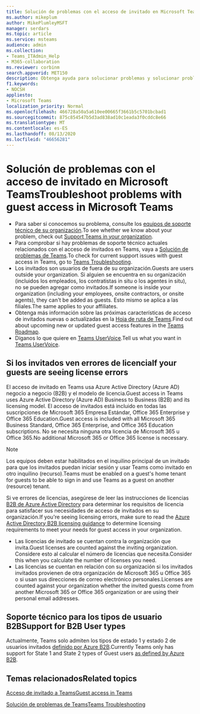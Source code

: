 ```yaml
---
title: Solución de problemas con el acceso de invitado en Microsoft Teams
ms.author: mikeplum
author: MikePlumleyMSFT
manager: serdars
ms.topic: article
ms.service: msteams
audience: admin
ms.collection:
- Teams_ITAdmin_Help
- M365-collaboration
ms.reviewer: corbinm
search.appverid: MET150
description: Obtenga ayuda para solucionar problemas y solucionar problemas con el acceso de invitados en Microsoft Teams.
f1.keywords:
- NOCSH
appliesto:
- Microsoft Teams
localization_priority: Normal
ms.openlocfilehash: 466728a50a5a610ee00665f3661b5c5701bcbad1
ms.sourcegitcommit: 875c854547b5d3ad838ad10c1eada3f0cddc8e66
ms.translationtype: MT
ms.contentlocale: es-ES
ms.lasthandoff: 08/13/2020
ms.locfileid: "46656281"
---
```

<a name="troubleshoot-problems-with-guest-access-in-microsoft-teams"></a><span data-ttu-id="a01e8-103">Solución de problemas con el acceso de invitado en Microsoft Teams</span><span class="sxs-lookup"><span data-stu-id="a01e8-103">Troubleshoot problems with guest access in Microsoft Teams</span></span>
======================================================

- <span data-ttu-id="a01e8-104">Para saber si conocemos su problema, consulte los [equipos de soporte técnico de su organización](Known-issues.md).</span><span class="sxs-lookup"><span data-stu-id="a01e8-104">To see whether we know about your problem, check out [Support Teams in your organization](Known-issues.md).</span></span>
- <span data-ttu-id="a01e8-105">Para comprobar si hay problemas de soporte técnico actuales relacionados con el acceso de invitados en Teams, vaya a [Solución de problemas de Teams](https://docs.microsoft.com/MicrosoftTeams/troubleshoot/).</span><span class="sxs-lookup"><span data-stu-id="a01e8-105">To check for current support issues with guest access in Teams, go to [Teams Troubleshooting](https://docs.microsoft.com/MicrosoftTeams/troubleshoot/).</span></span>
- <span data-ttu-id="a01e8-106">Los invitados son usuarios de fuera de su organización.</span><span class="sxs-lookup"><span data-stu-id="a01e8-106">Guests are users outside your organization.</span></span> <span data-ttu-id="a01e8-107">Si alguien se encuentra en su organización (incluidos los empleados, los contratistas in situ o los agentes in situ), no se pueden agregar como invitados.</span><span class="sxs-lookup"><span data-stu-id="a01e8-107">If someone is inside your organization (including your employees, onsite contractors, or onsite agents), they can't be added as guests.</span></span> <span data-ttu-id="a01e8-108">Esto mismo se aplica a las filiales.</span><span class="sxs-lookup"><span data-stu-id="a01e8-108">The same applies to your affiliates.</span></span>
- <span data-ttu-id="a01e8-109">Obtenga más información sobre las próximas características de acceso de invitados nuevas o actualizadas en la [Hoja de ruta de Teams](https://aka.ms/teamsroadmap).</span><span class="sxs-lookup"><span data-stu-id="a01e8-109">Find out about upcoming new or updated guest access features in the [Teams Roadmap](https://aka.ms/teamsroadmap).</span></span>
- <span data-ttu-id="a01e8-110">Díganos lo que quiere en [Teams UserVoice](https://aka.ms/TeamsUserVoice).</span><span class="sxs-lookup"><span data-stu-id="a01e8-110">Tell us what you want in [Teams UserVoice](https://aka.ms/TeamsUserVoice).</span></span>

## <a name="if-your-guests-are-seeing-license-errors"></a><span data-ttu-id="a01e8-111">Si los invitados ven errores de licencia</span><span class="sxs-lookup"><span data-stu-id="a01e8-111">If your guests are seeing license errors</span></span>

<span data-ttu-id="a01e8-112">El acceso de invitado en Teams usa Azure Active Directory (Azure AD) negocio a negocio (B2B) y el modelo de licencia.</span><span class="sxs-lookup"><span data-stu-id="a01e8-112">Guest access in Teams uses Azure Active Directory (Azure AD) Business to Business (B2B) and its licensing model.</span></span> <span data-ttu-id="a01e8-113">El acceso de invitados está incluido en todas las suscripciones de Microsoft 365 Empresa Estándar, Office 365 Enterprise y Office 365 Education.</span><span class="sxs-lookup"><span data-stu-id="a01e8-113">Guest access is included with all Microsoft 365 Business Standard, Office 365 Enterprise, and Office 365 Education subscriptions.</span></span> <span data-ttu-id="a01e8-114">No se necesita ninguna otra licencia de Microsoft 365 u Office 365.</span><span class="sxs-lookup"><span data-stu-id="a01e8-114">No additional Microsoft 365 or Office 365 license is necessary.</span></span>

> [!NOTE]
> <span data-ttu-id="a01e8-115">Los equipos deben estar habilitados en el inquilino principal de un invitado para que los invitados puedan iniciar sesión y usar Teams como invitado en otro inquilino (recurso).</span><span class="sxs-lookup"><span data-stu-id="a01e8-115">Teams must be enabled on a guest's home tenant for guests to be able to sign in and use Teams as a guest on another (resource) tenant.</span></span>

<span data-ttu-id="a01e8-116">Si ve errores de licencias, asegúrese de leer las instrucciones de licencias [B2B de Azure Active Directory](https://docs.microsoft.com/azure/active-directory/b2b/licensing-guidance) para determinar los requisitos de licencia para satisfacer sus necesidades de acceso de invitados en su organización.</span><span class="sxs-lookup"><span data-stu-id="a01e8-116">If you're seeing licensing errors, make sure to read the [Azure Active Directory B2B licensing guidance](https://docs.microsoft.com/azure/active-directory/b2b/licensing-guidance) to determine licensing requirements to meet your needs for guest access in your organization.</span></span>


- <span data-ttu-id="a01e8-117">Las licencias de invitado se cuentan contra la organización que invita.</span><span class="sxs-lookup"><span data-stu-id="a01e8-117">Guest licenses are counted against the inviting organization.</span></span> <span data-ttu-id="a01e8-118">Considere esto al calcular el número de licencias que necesita.</span><span class="sxs-lookup"><span data-stu-id="a01e8-118">Consider this when you calculate the number of licenses you need.</span></span>
- <span data-ttu-id="a01e8-119">Las licencias se cuentan en relación con su organización si los invitados invitados provienen de otra organización de Microsoft 365 u Office 365 o si usan sus direcciones de correo electrónico personales.</span><span class="sxs-lookup"><span data-stu-id="a01e8-119">Licenses are counted against your organization whether the invited guests come from another Microsoft 365 or Office 365 organization or are using their personal email addresses.</span></span>

## <a name="support-for-b2b-user-types"></a><span data-ttu-id="a01e8-120">Soporte técnico para los tipos de usuario B2B</span><span class="sxs-lookup"><span data-stu-id="a01e8-120">Support for B2B User types</span></span>
<span data-ttu-id="a01e8-121">Actualmente, Teams solo admiten los tipos de estado 1 y estado 2 de usuarios invitados [definido por Azure B2B](https://docs.microsoft.com/azure/active-directory/b2b/user-properties).</span><span class="sxs-lookup"><span data-stu-id="a01e8-121">Currently Teams only has support for State 1 and State 2 types of Guest users [as defined by Azure B2B](https://docs.microsoft.com/azure/active-directory/b2b/user-properties).</span></span>

## <a name="related-topics"></a><span data-ttu-id="a01e8-122">Temas relacionados</span><span class="sxs-lookup"><span data-stu-id="a01e8-122">Related topics</span></span>

[<span data-ttu-id="a01e8-123">Acceso de invitado a Teams</span><span class="sxs-lookup"><span data-stu-id="a01e8-123">Guest access in Teams</span></span>](guest-access.md)


[<span data-ttu-id="a01e8-124">Solución de problemas de Teams</span><span class="sxs-lookup"><span data-stu-id="a01e8-124">Teams Troubleshooting</span></span>](https://docs.microsoft.com/MicrosoftTeams/troubleshoot/teams)